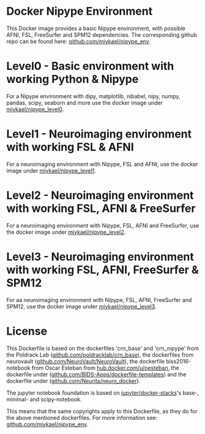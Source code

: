 # Docker Nipype Environment

This Docker image provides a basic Nipype environment, with possible AFNI, FSL, FreeSurfer and SPM12 dependencies. The corresponding github repo can be found here: [github.com/miykael/nipype_env](https://github.com/miykael/nipype_env).

# Level0 - Basic environment with working Python & Nipype

For a Nipype environment with dipy, matplotlib, nibabel, nipy, numpy, pandas, scipy, seaborn and more use the docker image under [miykael/nipype_level0](https://hub.docker.com/r/miykael/nipype_level0/).

# Level1 - Neuroimaging environment with working FSL & AFNI

For a neuroimaging environment with Nipype, FSL and AFNI, use the docker image under [miykael/nipype_level1](https://hub.docker.com/r/miykael/nipype_level1/).

# Level2 - Neuroimaging environment with working FSL, AFNI & FreeSurfer

For a neuroimaging environment with Nipype, FSL, AFNI and FreeSurfer, use the docker image under [miykael/nipype_level2](https://hub.docker.com/r/miykael/nipype_level2/).

# Level3 - Neuroimaging environment with working FSL, AFNI, FreeSurfer & SPM12

For aa neuroimaging environment with Nipype, FSL, AFNI, FreeSurfer and SPM12, use the docker image under [miykael/nipype_level3](https://hub.docker.com/r/miykael/nipype_level3/).

# License

This Dockerfile is based on the dockerfiles 'crn_base' and 'crn_nipype' from the Poldrack Lab ([github.com/poldracklab/crn_base](https://github.com/poldracklab/crn_base)), the dockerfiles from neurovault ([github.com/NeuroVault/NeuroVault](https://github.com/NeuroVault/NeuroVault)), the dockerfile biss2016-notebook from Oscar Esteban from [hub.docker.com/u/oesteban](https://hub.docker.com/u/oesteban), the dockerfile under ([github.com/BIDS-Apps/dockerfile-templates](https://github.com/BIDS-Apps/dockerfile-templates)) and the dockerfile under ([github.com/Neurita/neuro_docker](https://github.com/Neurita/neuro_docker)).

The jupyter notebook foundation is based on [jupyter/docker-stacks](https://github.com/jupyter/docker-stacks)'s base-, minimal- and scipy-notebook.

This means that the same copyrights apply to this Dockerfile, as they do for the above mentioned dockerfiles. For more information see: [github.com/miykael/nipype_env](https://github.com/miykael/nipype_env).
